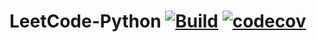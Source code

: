 # LeetCode-Python [![Build](https://github.com/LeetCode101/LeetCode-Python/actions/workflows/build.yml/badge.svg?branch=master)](https://github.com/LeetCode101/LeetCode-Python/actions/workflows/build.yml) [![codecov](https://codecov.io/gh/LeetCode101/LeetCode-Python/branch/master/graph/badge.svg?token=PPJCvxNCBK)](https://codecov.io/gh/LeetCode101/LeetCode-Python)
